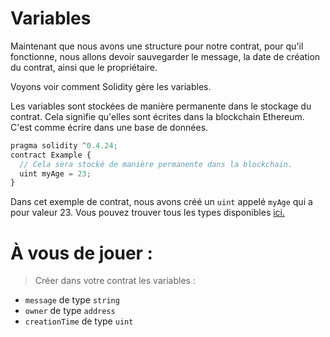 # Variables

Maintenant que nous avons une structure pour notre contrat, pour qu'il fonctionne, nous allons devoir sauvegarder le message, la date de création du contrat, ainsi que le propriétaire.

Voyons voir comment Solidity gère les variables.

Les variables sont stockées de manière permanente dans le stockage du contrat. Cela signifie qu'elles sont écrites dans la blockchain Ethereum. C'est comme écrire dans une base de données.

```javascript
pragma solidity ^0.4.24;
contract Example {
  // Cela sera stocké de manière permanente dans la blockchain.
  uint myAge = 23;
}
```
Dans cet exemple de contrat, nous avons créé un `uint` appelé `myAge` qui a pour valeur 23.
Vous pouvez trouver tous les types disponibles [ici.](http://solidity.readthedocs.io/en/v0.4.24/types.html)

# À vous de jouer :
> Créer dans votre contrat les variables :
  * `message` de type `string`
  * `owner` de type `address`
  * `creationTime` de type `uint`
